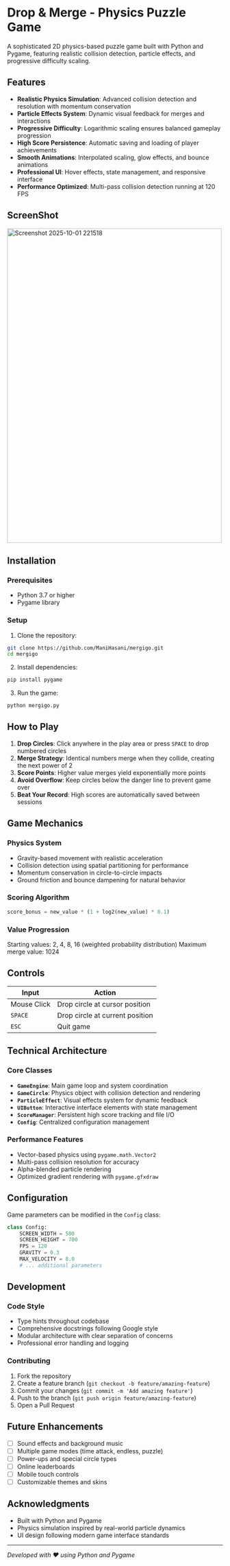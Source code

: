 # Drop & Merge - Physics Puzzle Game

A sophisticated 2D physics-based puzzle game built with Python and Pygame, featuring realistic collision detection, particle effects, and progressive difficulty scaling.

## Features

- **Realistic Physics Simulation**: Advanced collision detection and resolution with momentum conservation
- **Particle Effects System**: Dynamic visual feedback for merges and interactions  
- **Progressive Difficulty**: Logarithmic scaling ensures balanced gameplay progression
- **High Score Persistence**: Automatic saving and loading of player achievements
- **Smooth Animations**: Interpolated scaling, glow effects, and bounce animations
- **Professional UI**: Hover effects, state management, and responsive interface
- **Performance Optimized**: Multi-pass collision detection running at 120 FPS
  
## ScreenShot
<img width="501" height="733" alt="Screenshot 2025-10-01 221518" src="https://github.com/user-attachments/assets/6c8354d0-7266-4bb6-b2be-bea0f3e2e8cf" />

## Installation

### Prerequisites

- Python 3.7 or higher
- Pygame library

### Setup

1. Clone the repository:
```bash
git clone https://github.com/ManiHasani/mergigo.git
cd mergigo
```

2. Install dependencies:
```bash
pip install pygame
```

3. Run the game:
```bash
python mergigo.py
```

## How to Play

1. **Drop Circles**: Click anywhere in the play area or press `SPACE` to drop numbered circles
2. **Merge Strategy**: Identical numbers merge when they collide, creating the next power of 2
3. **Score Points**: Higher value merges yield exponentially more points
4. **Avoid Overflow**: Keep circles below the danger line to prevent game over
5. **Beat Your Record**: High scores are automatically saved between sessions

## Game Mechanics

### Physics System
- Gravity-based movement with realistic acceleration
- Collision detection using spatial partitioning for performance
- Momentum conservation in circle-to-circle impacts
- Ground friction and bounce dampening for natural behavior

### Scoring Algorithm
```python
score_bonus = new_value * (1 + log2(new_value) * 0.1)
```

### Value Progression
Starting values: 2, 4, 8, 16 (weighted probability distribution)
Maximum merge value: 1024

## Controls

| Input | Action |
|-------|--------|
| Mouse Click | Drop circle at cursor position |
| `SPACE` | Drop circle at current position |
| `ESC` | Quit game |

## Technical Architecture

### Core Classes

- **`GameEngine`**: Main game loop and system coordination
- **`GameCircle`**: Physics object with collision detection and rendering
- **`ParticleEffect`**: Visual effects system for dynamic feedback
- **`UIButton`**: Interactive interface elements with state management
- **`ScoreManager`**: Persistent high score tracking and file I/O
- **`Config`**: Centralized configuration management

### Performance Features

- Vector-based physics using `pygame.math.Vector2`
- Multi-pass collision resolution for accuracy
- Alpha-blended particle rendering
- Optimized gradient rendering with `pygame.gfxdraw`

## Configuration

Game parameters can be modified in the `Config` class:

```python
class Config:
    SCREEN_WIDTH = 500
    SCREEN_HEIGHT = 700
    FPS = 120
    GRAVITY = 0.3
    MAX_VELOCITY = 8.0
    # ... additional parameters
```

## Development

### Code Style
- Type hints throughout codebase
- Comprehensive docstrings following Google style
- Modular architecture with clear separation of concerns
- Professional error handling and logging

### Contributing

1. Fork the repository
2. Create a feature branch (`git checkout -b feature/amazing-feature`)
3. Commit your changes (`git commit -m 'Add amazing feature'`)
4. Push to the branch (`git push origin feature/amazing-feature`)
5. Open a Pull Request

## Future Enhancements

- [ ] Sound effects and background music
- [ ] Multiple game modes (time attack, endless, puzzle)
- [ ] Power-ups and special circle types
- [ ] Online leaderboards
- [ ] Mobile touch controls
- [ ] Customizable themes and skins

## Acknowledgments

- Built with Python and Pygame
- Physics simulation inspired by real-world particle dynamics
- UI design following modern game interface standards

---

*Developed with ❤️ using Python and Pygame*
